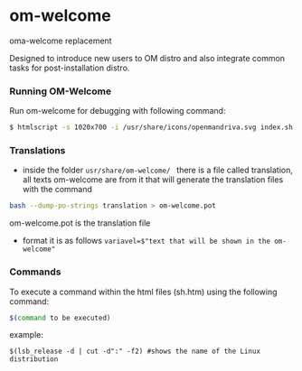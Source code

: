 # om-welcome
oma-welcome replacement

Designed to introduce new users to OM distro and also integrate common tasks for post-installation distro.


### Running OM-Welcome
Run om-welcome for debugging with following command:
```sh
$ htmlscript -s 1020x700 -i /usr/share/icons/openmandriva.svg index.sh.htm 2> /dev/null;
```

### Translations
* inside the folder ```usr/share/om-welcome/ ```
there is a file called translation, all texts om-welcome are from it that will generate the translation files with the command
```sh
bash --dump-po-strings translation > om-welcome.pot
```
om-welcome.pot is the translation file

* format it is as follows
```variavel=$"text that will be shown in the om-welcome"```

### Commands

To execute a command within the html files (sh.htm) using the following command:
```sh
$(command to be executed)
```
example: 
```
$(lsb_release -d | cut -d":" -f2) #shows the name of the Linux distribution
```      
